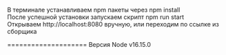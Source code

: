 В терминале устанавливаем npm пакеты через npm install  
После успешной установки запускаем скрипт npm run start  
Открываем http://localhost:8080 вручную, или переходим по ссылке из сборщика  



====================
Версия Node v16.15.0
